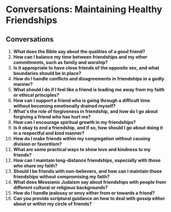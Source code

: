 # Conversations: Maintaining Healthy Friendships

## Conversations

1. **What does the Bible say about the qualities of a good friend?**
2. **How can I balance my time between friendships and my other commitments, such as family and worship?**
3. **Is it appropriate to have close friends of the opposite sex, and what boundaries should be in place?**
4. **How do I handle conflicts and disagreements in friendships in a godly manner?**
5. **What should I do if I feel like a friend is leading me away from my faith or ethical principles?**
6. **How can I support a friend who is going through a difficult time without becoming emotionally drained myself?**
7. **What's the role of forgiveness in friendship, and how do I go about forgiving a friend who has hurt me?**
8. **How can I encourage spiritual growth in my friendships?**
9. **Is it okay to end a friendship, and if so, how should I go about doing it in a respectful and kind manner?**
10. **How do I make friends within my congregation without causing division or favoritism?**
11. **What are some practical ways to show love and kindness to my friends?**
12. **How can I maintain long-distance friendships, especially with those who share my faith?**
13. **Should I be friends with non-believers, and how can I maintain those friendships without compromising my faith?**
14. **What does Messianic Judaism say about friendships with people from different cultural or religious backgrounds?**
15. **How do I handle jealousy or envy either from or towards a friend?**
16. **Can you provide scriptural guidance on how to deal with gossip either about or within my circle of friends?**
